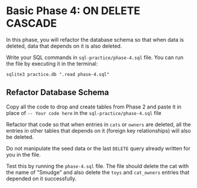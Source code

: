 # Basic Phase 4: ON DELETE CASCADE

In this phase, you will refactor the database schema so that when data is
deleted, data that depends on it is also deleted.

Write your SQL commands in `sql-practice/phase-4.sql` file. You can run the file by
executing it in the terminal:

```shell
sqlite3 practice.db ".read phase-4.sql"
```

## Refactor Database Schema

Copy all the code to drop and create tables from Phase 2 and paste it in place
of `-- Your code here` in the `sql-practice/phase-4.sql` file

Refactor that code so that when entries in `cats` or `owners` are deleted, all
the entries in other tables that depends on it (foreign key relationships) will
also be deleted.

Do not manipulate the seed data or the last `DELETE` query already written for
you in the file.

Test this by running the `phase-4.sql` file. The file should delete the cat with
the name of "Smudge" and also delete the `toys` and `cat_owners` entries that
depended on it successfully.